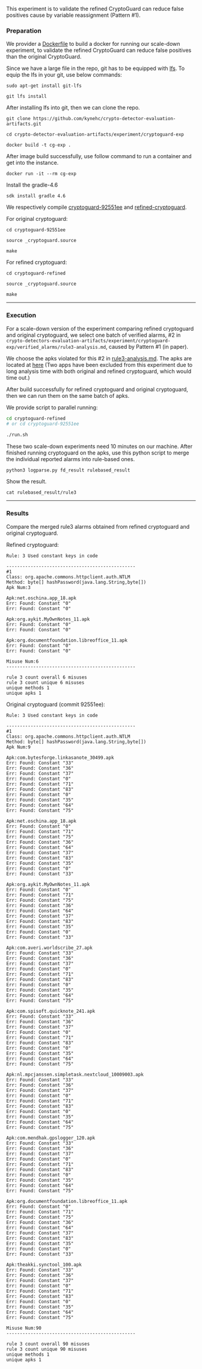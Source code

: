 This experiment is to validate the refined CryptoGuard can reduce false positives cause by variable reassignment (Pattern #1).



### Preparation

We provider a [Dockerfile](./experiment/cryptoguard-exp/Dockerfile) to build a docker for running our scale-down experiment, to validate the refined CryptoGuard can reduce false positives than the original CryptoGuard.

Since we have a large file in the repo, git has to be equipped with [lfs](https://git-lfs.com/). To equip the lfs in your git, use below commands:
```
sudo apt-get install git-lfs

git lfs install
```



After installing lfs into git, then we can clone the repo.
```
git clone https://github.com/kynehc/crypto-detector-evaluation-artifacts.git

cd crypto-detector-evaluation-artifacts/experiment/cryptoguard-exp

docker build -t cg-exp .
```

After image build successfully, use follow command to run a container and get into the instance.
```
docker run -it --rm cg-exp
```


Install the gradle-4.6
```
sdk install gradle 4.6
```


We respectively compile [cryptoguard-92551ee](./experiment/cryptoguard-exp/cryptoguard-92551ee/) and [refined-cryptoguard](./experiment/cryptoguard-exp/cryptoguard-refined/).

For original cryptoguard:
```
cd cryptoguard-92551ee

source _cryptoguard.source

make
```


For refined cryptoguard:
```
cd cryptoguard-refined

source _cryptoguard.source

make
```


---

### Execution

For a scale-down version of the experiment comparing refined cryptoguard and original cryptoguard, we select one batch of verified alarms, #2 in `crypto-detectors-evaluation-artifacts/experiment/cryptoguard-exp/verified_alarms/rule3-analysis.md`, caused by Pattern #1 (in paper).

We choose the apks violated for this #2 in [rule3-analysis.md](./experiment/cryptoguard-exp/verified_alarms/rule3-analysis.md). The apks are located at [here](./experiment/cryptoguard-exp/E2-apks/) (Two apps have been excluded from this experiment due to long analysis time with both original and refined cryptoguard, which would time out.) 

After build successfully for refined cryptoguard and original cryptoguard, then we can run them on the same batch of apks.

We provide script to parallel running:

```sh
cd cryptoguard-refined 
# or cd cryptoguard-92551ee

./run.sh
```


These two scale-down experiments need 10 minutes on our machine. After finished running cryptoguard on the apks, use this python script to merge the individual reported alarms into rule-based ones.
```
python3 logparse.py fd_result rulebased_result
```


Show the result.
```
cat rulebased_result/rule3
```



---

### Results

Compare the merged rule3 alarms obtained from refined cryptoguard and original cryptoguard.

Refined cryptoguard:
```
Rule: 3 Used constant keys in code

------------------------------------------------
#1
Class: org.apache.commons.httpclient.auth.NTLM
Method: byte[] hashPassword(java.lang.String,byte[])
Apk Num:3

Apk:net.oschina.app_18.apk
Err: Found: Constant "0"
Err: Found: Constant "0"

Apk:org.aykit.MyOwnNotes_11.apk
Err: Found: Constant "0"
Err: Found: Constant "0"

Apk:org.documentfoundation.libreoffice_11.apk
Err: Found: Constant "0"
Err: Found: Constant "0"

Misuse Num:6
------------------------------------------------

rule 3 count overall 6 misuses
rule 3 count unique 6 misuses
unique methods 1
unique apks 1
```



Original cryptoguard (commit 92551ee):
```
Rule: 3 Used constant keys in code

------------------------------------------------
#1
Class: org.apache.commons.httpclient.auth.NTLM
Method: byte[] hashPassword(java.lang.String,byte[])
Apk Num:9

Apk:com.bytesforge.linkasanote_30499.apk
Err: Found: Constant "33"
Err: Found: Constant "36"
Err: Found: Constant "37"
Err: Found: Constant "0"
Err: Found: Constant "71"
Err: Found: Constant "83"
Err: Found: Constant "0"
Err: Found: Constant "35"
Err: Found: Constant "64"
Err: Found: Constant "75"

Apk:net.oschina.app_18.apk
Err: Found: Constant "0"
Err: Found: Constant "71"
Err: Found: Constant "75"
Err: Found: Constant "36"
Err: Found: Constant "64"
Err: Found: Constant "37"
Err: Found: Constant "83"
Err: Found: Constant "35"
Err: Found: Constant "0"
Err: Found: Constant "33"

Apk:org.aykit.MyOwnNotes_11.apk
Err: Found: Constant "0"
Err: Found: Constant "71"
Err: Found: Constant "75"
Err: Found: Constant "36"
Err: Found: Constant "64"
Err: Found: Constant "37"
Err: Found: Constant "83"
Err: Found: Constant "35"
Err: Found: Constant "0"
Err: Found: Constant "33"

Apk:com.averi.worldscribe_27.apk
Err: Found: Constant "33"
Err: Found: Constant "36"
Err: Found: Constant "37"
Err: Found: Constant "0"
Err: Found: Constant "71"
Err: Found: Constant "83"
Err: Found: Constant "0"
Err: Found: Constant "35"
Err: Found: Constant "64"
Err: Found: Constant "75"

Apk:com.spisoft.quicknote_241.apk
Err: Found: Constant "33"
Err: Found: Constant "36"
Err: Found: Constant "37"
Err: Found: Constant "0"
Err: Found: Constant "71"
Err: Found: Constant "83"
Err: Found: Constant "0"
Err: Found: Constant "35"
Err: Found: Constant "64"
Err: Found: Constant "75"

Apk:nl.mpcjanssen.simpletask.nextcloud_10009003.apk
Err: Found: Constant "33"
Err: Found: Constant "36"
Err: Found: Constant "37"
Err: Found: Constant "0"
Err: Found: Constant "71"
Err: Found: Constant "83"
Err: Found: Constant "0"
Err: Found: Constant "35"
Err: Found: Constant "64"
Err: Found: Constant "75"

Apk:com.mendhak.gpslogger_120.apk
Err: Found: Constant "33"
Err: Found: Constant "36"
Err: Found: Constant "37"
Err: Found: Constant "0"
Err: Found: Constant "71"
Err: Found: Constant "83"
Err: Found: Constant "0"
Err: Found: Constant "35"
Err: Found: Constant "64"
Err: Found: Constant "75"

Apk:org.documentfoundation.libreoffice_11.apk
Err: Found: Constant "0"
Err: Found: Constant "71"
Err: Found: Constant "75"
Err: Found: Constant "36"
Err: Found: Constant "64"
Err: Found: Constant "37"
Err: Found: Constant "83"
Err: Found: Constant "35"
Err: Found: Constant "0"
Err: Found: Constant "33"

Apk:theakki.synctool_100.apk
Err: Found: Constant "33"
Err: Found: Constant "36"
Err: Found: Constant "37"
Err: Found: Constant "0"
Err: Found: Constant "71"
Err: Found: Constant "83"
Err: Found: Constant "0"
Err: Found: Constant "35"
Err: Found: Constant "64"
Err: Found: Constant "75"

Misuse Num:90
------------------------------------------------

rule 3 count overall 90 misuses
rule 3 count unique 90 misuses
unique methods 1
unique apks 1
```
